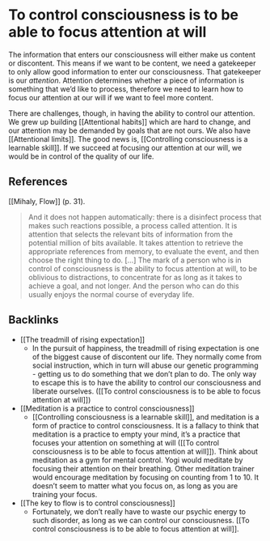 # To control consciousness is to be able to focus attention at will
The information that enters our consciousness will either make us content or discontent. This means if we want to be content, we need a gatekeeper to only allow good information to enter our consciousness. That gatekeeper is our *attention*. Attention determines whether a piece of information is something that we’d like to process, therefore we need to learn how to focus our attention at our will if we want to feel more content.

There are challenges, though, in having the ability to control our attention. We grew up building [[Attentional habits]] which are hard to change, and our attention may be demanded by goals that are not ours. We also have [[Attentional limits]]. The good news is, [[Controlling consciousness is a learnable skill]]. If we succeed at focusing our attention at our will, we would be in control of the quality of our life.

## References
[[Mihaly, Flow]] (p. 31).
> And it does not happen automatically: there is a disinfect process that makes such reactions possible, a process called attention. It is attention that selects the relevant bits of information from the potential million of bits available. It takes attention to retrieve the appropriate references from memory, to evaluate the event, and then choose the right thing to do. […]
> The mark of a person who is in control of consciousness is the ability to focus attention at will, to be oblivious to distractions, to concentrate for as long as it takes to achieve a goal, and not longer. And the person who can do this usually enjoys the normal course of everyday life.

## Backlinks
* [[The treadmill of rising expectation]]
	* In the pursuit of happiness, the treadmill of rising expectation is one of the biggest cause of discontent our life. They normally come from social instruction, which in turn will abuse our genetic programming - getting us to do something that we don’t plan to do. The only way to escape this is to have the ability to control our consciousness and liberate ourselves. ([[To control consciousness is to be able to focus attention at will]])
* [[Meditation is a practice to control consciousness]]
	* [[Controlling consciousness is a learnable skill]], and meditation is a form of practice to control consciousness. It is a fallacy to think that meditation is a practice to empty your mind, it’s a practice that focuses your attention on something at will ([[To control consciousness is to be able to focus attention at will]]). Think about meditation as a gym for mental control. Yogi would meditate by focusing their attention on their breathing. Other meditation trainer would encourage meditation by focusing on counting from 1 to 10. It doesn’t seem to matter what you focus on, as long as you are training your focus. 
* [[The key to flow is to control consciousness]]
	* Fortunately, we don’t really have to waste our psychic energy to such disorder, as long as we can control our consciousness. [[To control consciousness is to be able to focus attention at will]].

<!-- #evergreen #attention -->

<!-- {BearID:B554D59B-D614-4082-A50A-2788E9077650-805-00000276E004F8E5} -->
